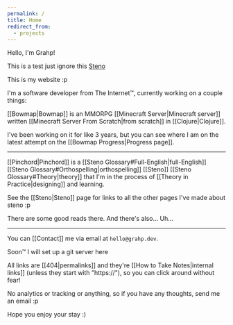 ```yaml
---
permalink: /
title: Home
redirect_from:
  - projects
---
```

Hello, I'm Grahp!

This is a test just ignore this [Steno](Steno.md)

This is my website :p

I'm a software developer from The Internet™, currently working on a couple things:

[[Bowmap|Bowmap]] is an MMORPG [[Minecraft Server|Minecraft server]] written [[Minecraft Server From Scratch|from scratch]] in [[Clojure|Clojure]].

I've been working on it for like 3 years, but you can see where I am on the latest attempt on the [[Bowmap Progress|Progress page]].

---

[[Pinchord|Pinchord]] is a [[Steno Glossary#Full-English|full-English]] [[Steno Glossary#Orthospelling|orthospelling]] [[Steno]] [[Steno Glossary#Theory|theory]] that I'm in the process of [[Theory in Practice|designing]] and learning.

See the [[Steno|Steno]] page for links to all the other pages I've made about steno :p

There are some good reads there. And there's also... Uh...

---

You can [[Contact]] me via email at `hello@grahp.dev`.

Soon™ I will set up a git server here

All links are [[404|permalinks]] and they're [[How to Take Notes|internal links]] (unless they start with "https://"), so you can click around without fear!

No analytics or tracking or anything, so if you have any thoughts, send me an email :p

Hope you enjoy your stay :)
